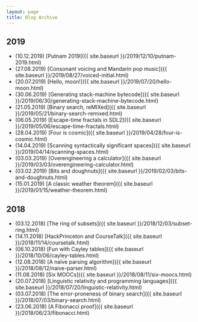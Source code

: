 ```yaml
---
layout: page
title: Blog Archive
---
```

## 2019
- (10.12.2019) [Putnam 2019]({{ site.baseurl }}/2019/12/10/putnam-2019.html)
- (27.08.2019) [Consonant voicing and Mandarin pop music]({{ site.baseurl }}/2019/08/27/voiced-initial.html)
- (20.07.2019) [Hello, moon!]({{ site.baseurl }}/2019/07/20/hello-moon.html)
- (30.06.2019) [Generating stack-machine bytecode]({{ site.baseurl }}/2019/06/30/generating-stack-machine-bytecode.html)
- (21.05.2019) [Binary search, reMIXed]({{ site.baseurl }}/2019/05/21/binary-search-remixed.html)
- (06.05.2019) [Escape-time fractals in SDL2]({{ site.baseurl }}/2019/05/06/escape-time-fractals.html)
- (28.04.2019) [Four is cosmic]({{ site.baseurl }}/2019/04/28/four-is-cosmic.html)
- (14.04.2019) [Scanning syntactically significant spaces]({{ site.baseurl }}/2019/04/14/scanning-spaces.html)
- (03.03.2019) [Overengineering a calculator]({{ site.baseurl }}/2019/03/03/overengineering-calculator.html)
- (03.02.2019) [Bits and doughnuts]({{ site.baseurl }}/2019/02/03/bits-and-doughnuts.html)
- (15.01.2019) [A classic weather theorem]({{ site.baseurl }}/2019/01/15/weather-theorem.html)

## 2018
- (03.12.2018) [The ring of subsets]({{ site.baseurl }}/2018/12/03/subset-ring.html)
- (14.11.2018) [HackPrinceton and CourseTalk]({{ site.baseurl }}/2018/11/14/coursetalk.html)
- (06.10.2018) [Fun with Cayley tables]({{ site.baseurl }}/2018/10/06/cayley-tables.html)
- (12.08.2018) [A naïve parsing algorithm]({{ site.baseurl }}/2018/08/12/naive-parser.html)
- (11.08.2018) [Six MOOCs]({{ site.baseurl }}/2018/08/11/six-moocs.html)
- (20.07.2018) [Linguistic relativity and programming languages]({{ site.baseurl }}/2018/07/20/linguistic-relativity.html)
- (03.07.2018) [The error-proneness of binary search]({{ site.baseurl }}/2018/07/03/binary-search.html)
- (23.06.2018) [A Fibonacci proof]({{ site.baseurl }}/2018/06/23/fibonacci.html)